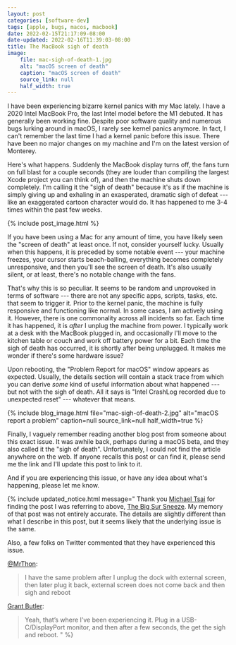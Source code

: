 ```yaml
---
layout: post
categories: [software-dev]
tags: [apple, bugs, macos, macbook]
date: 2022-02-15T21:17:09-08:00
date-updated: 2022-02-16T11:39:03-08:00
title: The MacBook sigh of death
image:
    file: mac-sigh-of-death-1.jpg
    alt: "macOS screen of death"
    caption: "macOS screen of death"
    source_link: null
    half_width: true
---
```


I have been experiencing bizarre kernel panics with my Mac lately. I have a 2020 Intel MacBook Pro, the last Intel model before the M1 debuted. It has generally been working fine. Despite poor software quality and numerous bugs lurking around in macOS, I rarely see kernel panics anymore. In fact, I can't remember the last time I had a kernel panic before this issue. There have been no major changes on my machine and I'm on the latest version of Monterey.

<!--excerpt-->

Here's what happens. Suddenly the MacBook display turns off, the fans turn on full blast for a couple seconds (they are louder than compiling the largest Xcode project you can think of), and then the machine shuts down completely. I'm calling it the "sigh of death" because it's as if the machine is simply giving up and exhaling in an exasperated, dramatic sigh of defeat --- like an exaggerated cartoon character would do. It has happened to me 3-4 times within the past few weeks.

{% include post_image.html %}

If you have been using a Mac for any amount of time, you have likely seen the "screen of death" at least once. If not, consider yourself lucky. Usually when this happens, it is preceded by some notable event --- your machine freezes, your cursor starts beach-balling, everything becomes completely unresponsive, and then you'll see the screen of death. It's also usually silent, or at least, there's no notable change with the fans.

That's why this is so peculiar. It seems to be random and unprovoked in terms of software --- there are not any specific apps, scripts, tasks, etc. that seem to trigger it. Prior to the kernel panic, the machine is fully responsive and functioning like normal. In some cases, I am actively using it. However, there is one commonality across all incidents so far. Each time it has happened, it is _after_ I unplug the machine from power. I typically work at a desk with the MacBook plugged in, and occasionally I'll move to the kitchen table or couch and work off battery power for a bit. Each time the sigh of death has occurred, it is shortly after being unplugged. It makes me wonder if there's some hardware issue?

Upon rebooting, the "Problem Report for macOS" window appears as expected. Usually, the details section will contain a stack trace from which you can derive _some_ kind of useful information about what happened --- but not with the sigh of death. All it says is "Intel CrashLog recorded due to unexpected reset" --- whatever that means.

{% include blog_image.html
    file="mac-sigh-of-death-2.jpg"
    alt="macOS report a problem"
    caption=null
    source_link=null
    half_width=true
%}

Finally, I vaguely remember reading another blog post from someone about this exact issue. It was awhile back, perhaps during a macOS beta, and they also called it the "sigh of death". Unfortunately, I could not find the article anywhere on the web. If anyone recalls this post or can find it, please send me the link and I'll update this post to link to it.

And if you are experiencing this issue, or have any idea about what's happening, please let me know.

{% include updated_notice.html
message="
Thank you [Michael Tsai](https://twitter.com/mjtsai/status/1493986603156525056) for finding the post I was referring to above, [The Big Sur Sneeze](https://mjtsai.com/blog/2020/12/23/the-big-sur-sneeze/). My memory of that post was not entirely accurate. The details are slightly different than what I describe in this post, but it seems likely that the underlying issue is the same.

Also, a few folks on Twitter commented that they have experienced this issue.

[@MrThon](https://twitter.com/MrThon/status/1494004392122585093):

> I have the same problem after I unplug the dock with external screen, then later plug it back, external screen does not come back and then sigh and reboot

[Grant Butler](https://twitter.com/grantjbutler/status/1494008856506101761):

> Yeah, that’s where I’ve been experiencing it. Plug in a USB-C/DisplayPort monitor, and then after a few seconds, the get the sigh and reboot.
" %}
